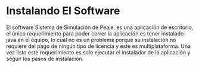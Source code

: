 # Instalando El Software

El software Sistema de Simulación de Peaje, es una aplicación de escritorio, el único requerimiento para poder correr la aplicación es tener instalado java en el equipo, lo cual no es un problema porque su instalación no requiere del pago de ningún tipo de licencia y este es multiplataforma. Una vez listo este requerimiento es solo ejecutar el instalador de la aplicación y seguir los pasos de instalación.

